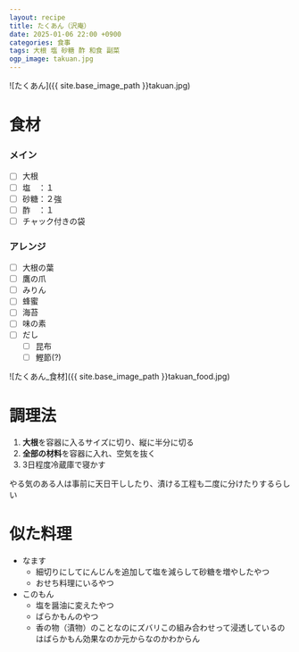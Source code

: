```yaml
---
layout: recipe
title: たくあん（沢庵）
date: 2025-01-06 22:00 +0900
categories: 食事
tags: 大根 塩 砂糖 酢 和食 副菜
ogp_image: takuan.jpg
---
```

![たくあん]({{ site.base_image_path }}takuan.jpg)

# 食材
### メイン
- [ ] 大根
- [ ] 塩　：１
- [ ] 砂糖：２強
- [ ] 酢　：１
- [ ] チャック付きの袋

### アレンジ
- [ ] 大根の葉
- [ ] 鷹の爪
- [ ] みりん
- [ ] 蜂蜜
- [ ] 海苔
- [ ] 味の素
- [ ] だし
  - [ ] 昆布
  - [ ] 鰹節(?)

![たくあん_食材]({{ site.base_image_path }}takuan_food.jpg)

# 調理法
1. **大根**を容器に入るサイズに切り、縦に半分に切る
2. **全部の材料**を容器に入れ、空気を抜く
3. 3日程度冷蔵庫で寝かす

やる気のある人は事前に天日干ししたり、漬ける工程も二度に分けたりするらしい

# 似た料理
- なます
  - 細切りにしてにんじんを追加して塩を減らして砂糖を増やしたやつ
  - おせち料理にいるやつ
- このもん
  - 塩を醤油に変えたやつ
  - ばらかもんのやつ
  - 香の物（漬物）のことなのにズバリこの組み合わせって浸透しているのはばらかもん効果なのか元からなのかわからん
